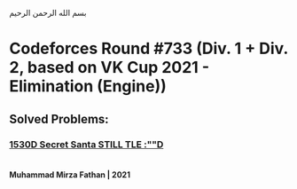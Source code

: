بسم الله الرحمن الرحيم
<br />
# Codeforces Round #733 (Div. 1 + Div. 2, based on VK Cup 2021 - Elimination (Engine))
## Solved Problems:
### [1530D Secret Santa STILL TLE :""D](https://codeforces.com/problemset/problem/1530/D) <br/><br/>
**Muhammad Mirza Fathan | 2021**
